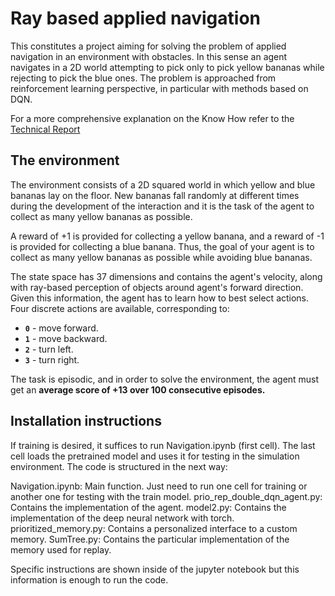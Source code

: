 # Ray based applied navigation

This constitutes a project aiming for solving the problem of applied navigation in an environment with obstacles. In this sense an agent navigates in a 2D world attempting to pick only to pick yellow bananas while rejecting to pick the blue ones. The problem is approached from reinforcement learning perspective, in particular with methods based on DQN.

For a more comprehensive explanation on the Know How refer to the <a href='REPORT.md'>Technical Report</a><br> 
## The environment

The environment consists of a 2D squared world in which yellow and blue bananas lay on the floor. New bananas fall randomly at different times during the development of the interaction and it is the task of the agent to collect as many yellow bananas as possible.

A reward of +1 is provided for collecting a yellow banana, and a reward of -1 is provided for collecting a blue banana.  Thus, the goal of your agent is to collect as many yellow bananas as possible while avoiding blue bananas.  

The state space has 37 dimensions and contains the agent's velocity, along with ray-based perception of objects around agent's forward direction.  Given this information, the agent has to learn how to best select actions.  Four discrete actions are available, corresponding to:
- **`0`** - move forward.
- **`1`** - move backward.
- **`2`** - turn left.
- **`3`** - turn right.

The task is episodic, and in order to solve the environment, the agent must get an **average score of +13 over 100 consecutive episodes.**

## Installation instructions

If training is desired, it suffices to run Navigation.ipynb (first cell). The last cell loads the pretrained model and uses it for testing in the simulation environment.
The code is structured in the next way:

Navigation.ipynb: Main function. Just need to run one cell for training or another one for testing with the train model.
prio_rep_double_dqn_agent.py: Contains the implementation of the agent.
model2.py: Contains the implementation of the deep neural network with torch.
prioritized_memory.py: Contains a personalized interface to a custom memory.
SumTree.py: Contains the particular implementation of the memory used for replay.

Specific instructions are shown inside of the jupyter notebook but this information is enough to run the code.
